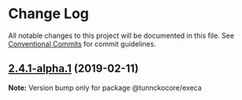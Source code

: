 # Change Log

All notable changes to this project will be documented in this file.
See [Conventional Commits](https://conventionalcommits.org) for commit guidelines.

## [2.4.1-alpha.1](https://github.com/tunnckoCore/monorepo/compare/@tunnckocore/execa@2.4.1-alpha.0...@tunnckocore/execa@2.4.1-alpha.1) (2019-02-11)

**Note:** Version bump only for package @tunnckocore/execa

